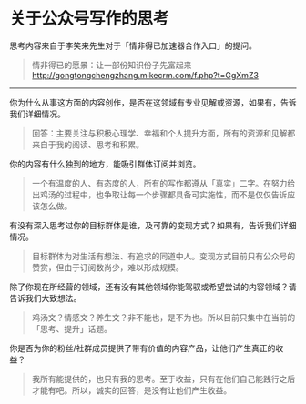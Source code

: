 # 关于公众号写作的思考

思考内容来自于李笑来先生对于「情非得已加速器合作入口」的提问。
> 情非得已的愿景：让一部份知识份子先富起来
> http://gongtongchengzhang.mikecrm.com/f.php?t=GgXmZ3

***
你为什么从事这方面的内容创作，是否在这领域有专业见解或资源，如果有，告诉我们详细情况。
> 回答：主要关注与积极心理学、幸福和个人提升方面，所有的资源和见解都来自于我的阅读、思考和积累。

你的内容有什么独到的地方，能吸引群体订阅并浏览。
> 一个有温度的人、有态度的人，所有的写作都遵从「真实」二字。在努力给出鸡汤的过程中，也争取让每一个步骤都具备可实施性，而不是仅仅告诉应该怎么做。

有没有深入思考过你的目标群体是谁，及可靠的变现方式？如果有，告诉我们详细情况。
> 目标群体为对生活有想法、有追求的同道中人。变现方式目前只有公众号的赞赏，但由于订阅数尚少，难以形成规模。

除了你现在所经营的领域，还有没有其他领域你能驾驭或希望尝试的内容领域？请告诉我们大致想法。
> 鸡汤文？情感文？养生文？非不能也，是不为也。所以目前只集中在当前的「思考、提升」话题。

你是否为你的粉丝/社群成员提供了带有价值的内容产品，让他们产生真正的收益？
> 我所有能提供的，也只有我的思考。至于收益，只有在他们自己能践行之后才能有吧。所以，诚实的回答，是没有让他们产生收益。

